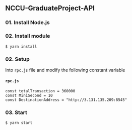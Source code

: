 ## NCCU-GraduateProject-API

### 01. Install Node.js

### 02. Install module

```
$ yarn install
```

### 02. Setup
Into `rpc.js` file and modify the following constant variable

#### `rpc.js`

```
const totalTransaction = 360000
const MiniSecond = 10
const DestinationAddress = "http://3.131.135.209:8545"
```

### 03. Start

```
$ yarn start
```
